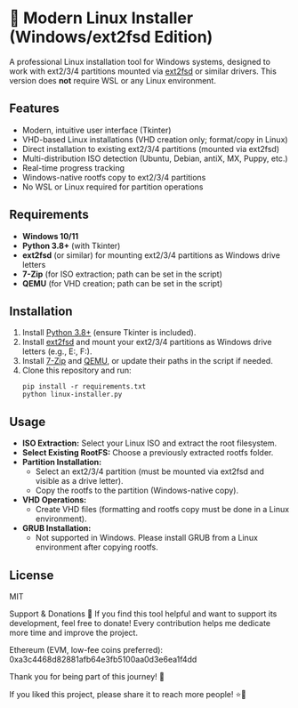 # 🐧 Modern Linux Installer (Windows/ext2fsd Edition)

A professional Linux installation tool for Windows systems, designed to work with ext2/3/4 partitions mounted via [ext2fsd](http://www.ext2fsd.com/) or similar drivers. This version does **not** require WSL or any Linux environment.

## Features
- Modern, intuitive user interface (Tkinter)
- VHD-based Linux installations (VHD creation only; format/copy in Linux)
- Direct installation to existing ext2/3/4 partitions (mounted via ext2fsd)
- Multi-distribution ISO detection (Ubuntu, Debian, antiX, MX, Puppy, etc.)
- Real-time progress tracking
- Windows-native rootfs copy to ext2/3/4 partitions
- No WSL or Linux required for partition operations

## Requirements
- **Windows 10/11**
- **Python 3.8+** (with Tkinter)
- **ext2fsd** (or similar) for mounting ext2/3/4 partitions as Windows drive letters
- **7-Zip** (for ISO extraction; path can be set in the script)
- **QEMU** (for VHD creation; path can be set in the script)

## Installation
1. Install [Python 3.8+](https://www.python.org/downloads/) (ensure Tkinter is included).
2. Install [ext2fsd](http://www.ext2fsd.com/) and mount your ext2/3/4 partitions as Windows drive letters (e.g., E:, F:).
3. Install [7-Zip](https://www.7-zip.org/) and [QEMU](https://www.qemu.org/download/), or update their paths in the script if needed.
4. Clone this repository and run:
   ```
   pip install -r requirements.txt
   python linux-installer.py
   ```

## Usage
- **ISO Extraction:** Select your Linux ISO and extract the root filesystem.
- **Select Existing RootFS:** Choose a previously extracted rootfs folder.
- **Partition Installation:**
  - Select an ext2/3/4 partition (must be mounted via ext2fsd and visible as a drive letter).
  - Copy the rootfs to the partition (Windows-native copy).
- **VHD Operations:**
  - Create VHD files (formatting and rootfs copy must be done in a Linux environment).
- **GRUB Installation:**
  - Not supported in Windows. Please install GRUB from a Linux environment after copying rootfs.


## License
MIT


Support & Donations 🙏
If you find this tool helpful and want to support its development, feel free to donate! Every contribution helps me dedicate more time and improve the project.

Ethereum (EVM, low-fee coins preferred):
0xa3c4468d82881afb64e3fb5100aa0d3e6ea1f4dd

Thank you for being part of this journey! 🚀

If you liked this project, please share it to reach more people! ⭐️🙏

